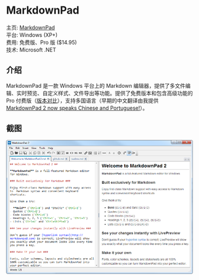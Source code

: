MarkdownPad
====

主页: [MarkdownPad](https://markdownpad.com/)  
平台: Windows (XP+)  
费用: 免费版、Pro 版 ($14.95)  
技术: Microsoft .NET

介绍
----

MarkdownPad 是一款 Windows 平台上的 Markdown 编辑器，提供了多文件编辑、实时预览、自定义样式、文件导出等功能。提供了免费版本和包含高级功能的 Pro 付费版（[版本对比](https://markdownpad.com/compare.html)），支持多国语言（早期的中文翻译由我提供 [MarkdownPad 2 now speaks Chinese and Portuguese!](http://markdownpad.com/news/2013/new-languages-zh-CH-and-pt-PT/)）。

截图
----

![markdownpad](images/markdownpad2.png)
